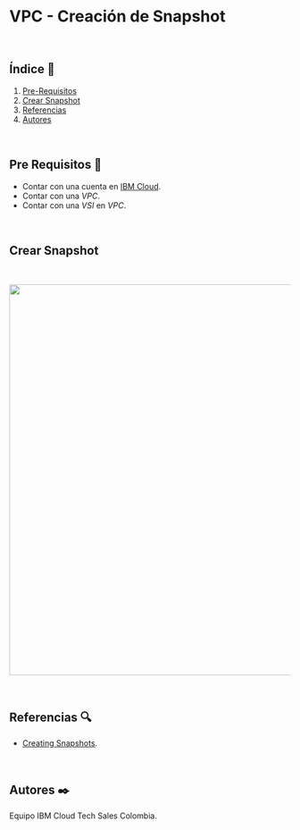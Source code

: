# VPC - Creación de Snapshot
<br />

## Índice  📰
1. [Pre-Requisitos](#Pre-Requisitos-pencil)
2. [Crear Snapshot](#Crear-Snapshot)
3. [Referencias](#Referencias-mag)
4. [Autores](#Autores-black_nib)
<br />


## Pre Requisitos :pencil:
* Contar con una cuenta en <a href="https://cloud.ibm.com/">IBM Cloud</a>.
* Contar con una *VPC*.
* Contar con una *VSI* en *VPC*.
<br />

## Crear Snapshot
<br />

<p align="center"><img width="700" src="https://github.com/emeloibmco/VPC-Creacion-Snapshot/blob/main/images/vpc-crear-snapshot.gif"></p>
<br />

## Referencias :mag:
* <a href="https://cloud.ibm.com/docs/vpc?topic=vpc-snapshots-vpc-create&interface=ui">Creating Snapshots</a>.
<br />

## Autores :black_nib:
Equipo IBM Cloud Tech Sales Colombia.
<br />

